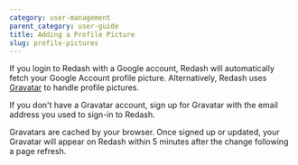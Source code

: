 ```yaml
---
category: user-management
parent_category: user-guide
title: Adding a Profile Picture
slug: profile-pictures
---
```


If you login to Redash with a Google account, Redash will automatically fetch your Google Account profile picture. Alternatively, Redash uses [Gravatar](https://en.gravatar.com/) to handle profile pictures.

If you don't have a Gravatar account, sign up for Gravatar with the email address you used to sign-in to Redash.

Gravatars are cached by your browser. Once signed up or updated, your Gravatar will appear on Redash within 5 minutes after the change following a page refresh.
